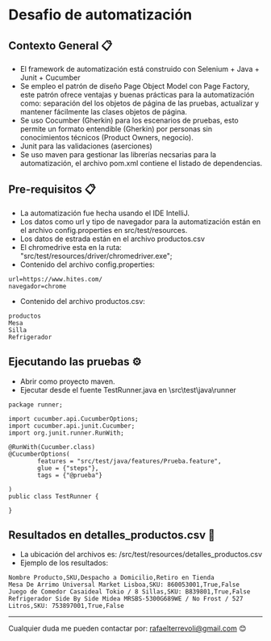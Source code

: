 # Desafio de automatización

## Contexto General 📋

- El framework de automatización está construido con Selenium + Java  + Junit + Cucumber
- Se empleo el patrón de diseño Page Object Model con Page Factory, este patrón ofrece ventajas y 
buenas prácticas para la automatización como: separación del los objetos de página de las 
  pruebas, actualizar y mantener fácilmente las clases objetos de página.
- Se uso Cocumber (Gherkin) para los escenarios de pruebas, esto permite un formato entendible 
  (Gherkin) por personas sin conocimientos técnicos (Product Owners, negocio). 
- Junit para las validaciones (aserciones)
- Se uso maven para gestionar las librerías necsarias para la automatización, el archivo pom.xml 
  contiene el listado de dependencias.
  
  
## Pre-requisitos 📋

- La automatización fue hecha usando el IDE IntelliJ.
- Los datos como url y tipo de navegador para la automatización están en el archivo config.properties en src/test/resources.
- Los datos de estrada están en el archivo productos.csv 
- El chromedrive esta en la ruta: "src/test/resources/driver/chromedriver.exe";
- Contenido del archivo config.properties: 


```
url=https://www.hites.com/
navegador=chrome
```

- Contenido del archivo productos.csv: 


```
productos
Mesa
Silla
Refrigerador
```


## Ejecutando las pruebas ⚙️

- Abrir como proyecto maven.
- Ejecutar desde el fuente TestRunner.java en \src\test\java\runner

```
package runner;

import cucumber.api.CucumberOptions;
import cucumber.api.junit.Cucumber;
import org.junit.runner.RunWith;

@RunWith(Cucumber.class)
@CucumberOptions(
        features = "src/test/java/features/Prueba.feature",
        glue = {"steps"},
        tags = {"@prueba"}

)
public class TestRunner {

}

```


## Resultados en detalles_productos.csv 📄

- La ubicación del archivos es: /src/test/resources/detalles_productos.csv
- Ejemplo de los resultados:
```
Nombre Producto,SKU,Despacho a Domicilio,Retiro en Tienda
Mesa De Arrimo Universal Market Lisboa,SKU: 860053001,True,False
Juego de Comedor Casaideal Tokio / 8 Sillas,SKU: B839801,True,False
Refrigerador Side By Side Midea MRSBS-5300G689WE / No Frost / 527 Litros,SKU: 753897001,True,False
```
---
Cualquier duda me pueden contactar por: rafaelterrevoli@gmail.com 😊

